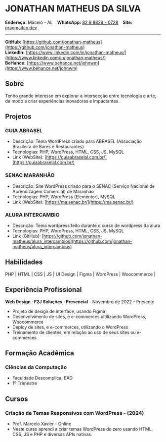 # JONATHAN MATHEUS DA SILVA

**Endereço:** Maceió - AL &ensp; **WhatsApp:** [82 9 8829 - 0728](https://api.whatsapp.com/send/?phone=5582988290728) &ensp; **Site:** [pragmaitco.dev](https://pragmatico.dev/)

---

**GitHub:** [https://github.com/jonathan-matheus](https://github.com/jonathan-matheus)<br>
**LinkedIn:** [https://www.linkedin.com/in/jonathan-matheus/](https://www.linkedin.com/in/jonathan-matheus/) <br>
**BeHance:** [https://www.behance.net/johnwm](https://www.behance.net/johnwm)

## Sobre

Tenho grande interesse em explorar a intersecção entre tecnologia e arte, de modo a criar experiências inovadoras e impactantes.

## Projetos

### GUIA ABRASEL

- Descrição: Tema WordPress criado para ABRASEL (Associação Brasileira de Bares e Restaurantes)
- Tecnologias: PHP, WordPress, HTML, CSS, JS, MySQL
- Link (WebSite): [https://guiaabraselal.com.br/](https://guiaabraselal.com.br/)

### SENAC MARANHÃO

- Descrição: Site WordPress criado para o SENAC (Serviço Nacional de Aprendizagem Comercial) de Maranhão
- Tecnologias: PHP, WordPress (Elementor), MySQL
- Link (WebSite): [https://ma.senac.br/](https://ma.senac.br/)

### ALURA INTERCAMBIO

- Descrição: Tema wordpress feito durante o curso de wordpress da alura
- Tecnologias: PHP, WordPress, HTML, CSS, JS, MySQL
- Link (GitHub): [https://github.com/jonathan-matheus/alura_intercambios](https://github.com/jonathan-matheus/alura_intercambios)

## Habilidades

PHP | HTML | CSS | JS | UI Design | Figma | WordPress | Woocommerce |

## Experiência Profissional

**Web Design · F2J Soluções · Presencial** - Novembro de 2022 - Presente

- Projeto de design de interface, usando Figma
- Desenvolvimento de sites, e e-commerces ultilizando WordPress, Woocommerce
- Deploy de sites, e e-commerces, utilizando o WordPress
- Treinamento de clientes, em relação ao uso de seus sites ou e-commerces

## Formação Acadêmica

### Ciências da Computação

- Faculdade Descomplica, EAD
- 1º Trimestre

## Cursos

### Criação de Temas Responsivos com WordPress - (2024)

- Prof. Marcelo Xavier - Online
- Neste curso aprendi a criar temas WordPress do zero usando HTML, CSS, JS e PHP e diversas APIs nativas.
